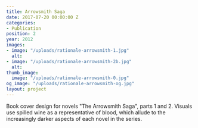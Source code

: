 ```yaml
---
title: Arrowsmith Saga
date: 2017-07-20 00:00:00 Z
categories:
- Publication
position: 2
year: 2012
images:
- image: "/uploads/rationale-arrowsmith-1.jpg"
  alt: 
- image: "/uploads/rationale-arrowsmith-2b.jpg"
  alt: 
thumb_image:
  image: "/uploads/rationale-arrowsmith-0.jpg"
og_image: "/uploads/rationale-arrowsmith-og.jpg"
layout: project
---
```


Book cover design for novels "The Arrowsmith Saga", parts 1 and 2. Visuals use spilled wine as a representative of blood, which allude to the increasingly darker aspects of each novel in the series.
